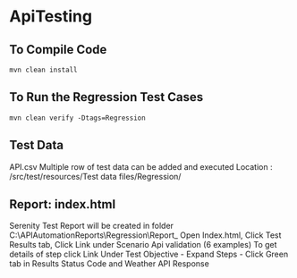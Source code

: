 # ApiTesting

## To Compile Code
`mvn clean install`

## To Run the Regression Test Cases
`mvn clean verify -Dtags=Regression`


## Test Data
API.csv 
Multiple row of test data can be added and executed
Location : /src/test/resources/Test data files/Regression/

## Report: index.html
Serenity Test Report will be created in folder C:\APIAutomationReports\Regression\Report_<currentDateTime>
Open Index.html, Click Test Results tab, Click Link under Scenario Api validation (6 examples)
To get details of step click Link Under Test Objective - Expand Steps - Click Green tab in Results Status Code and Weather API Response
